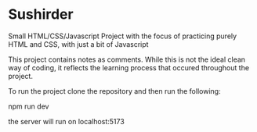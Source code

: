 # Sushirder

Small HTML/CSS/Javascript Project with the focus of practicing purely HTML and CSS, with just a bit of Javascript 

This project contains notes as comments. While this is not the ideal clean way of coding, it reflects the learning process that occured throughout the project.

To run the project clone the repository and then run the following: 

npm run dev 

the server will run on localhost:5173
